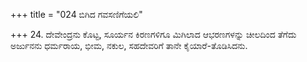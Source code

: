 +++
title = "024 ಬಿಗಿದ ಗವಸಣಿಗೆಯಲಿ"

+++
24. ದೇವೇಂದ್ರನು ಕೊಟ್ಟ, ಸೂರ್ಯನ ಕಿರಣಗಳಿಗೂ ಮಿಗಿಲಾದ ಆಭರಣಗಳನ್ನು ಚೀಲದಿಂದ ತೆಗೆದು  ಅರ್ಜುನನು ಧರ್ಮರಾಯ, ಭೀಮ, ನಕುಲ, ಸಹದೇವರಿಗೆ ತಾನೇ ಕೈಯಾರೆ-ತೊಡಿಸಿದನು.